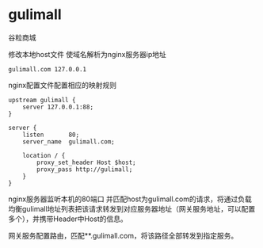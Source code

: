 # gulimall
谷粒商城 

修改本地host文件 使域名解析为nginx服务器ip地址

    gulimall.com 127.0.0.1

nginx配置文件配置相应的映射规则

	upstream gulimall {
		server 127.0.0.1:88;
	}

    server {
        listen       80;
        server_name  gulimall.com;

		location / {
			proxy_set_header Host $host;
			proxy_pass http://gulimall;
		}
    }

nginx服务器监听本机的80端口 并匹配host为gulimall.com的请求，将通过负载均衡gulimall地址列表把该请求转发到对应服务器地址（网关服务地址，可以配置多个），并携带Header中Host的信息。

网关服务配置路由，匹配**.gulimall.com，将该路径全部转发到指定服务。